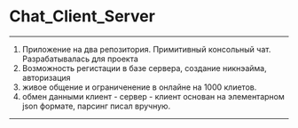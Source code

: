 # Chat_Сlient_Server
--------------
1) Приложение на два репозитория. Примитивный консольный чат. Разрабатывалась для проекта
2) Возможность регистации в базе сервера, создание никнэайма, авторизация
3) живое общение и ограниченение в онлайне на 1000 клиетов.
4) обмен данными клиент - сервер - клиент основан на элементарном json формате, парсинг писал вручную.
---------------
